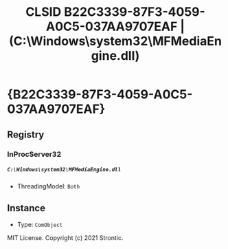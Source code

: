 ﻿---
title: "CLSID B22C3339-87F3-4059-A0C5-037AA9707EAF | (C:\\Windows\\system32\\MFMediaEngine.dll)"
excerpt: What is COM-Object CLSID B22C3339-87F3-4059-A0C5-037AA9707EAF?
---

# {B22C3339-87F3-4059-A0C5-037AA9707EAF}


## Registry


### InProcServer32

##### `C:\Windows\system32\MFMediaEngine.dll`
* ThreadingModel: `Both`

## Instance

* Type: `ComObject`

MIT License. Copyright (c) 2021 Strontic.


